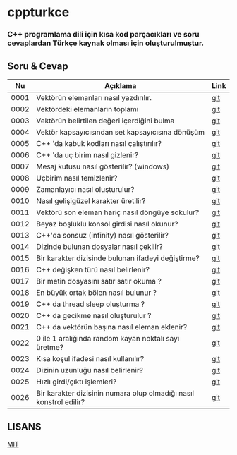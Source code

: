 # cppturkce

### C++ programlama dili için kısa kod parçacıkları ve soru cevaplardan Türkçe kaynak olması için oluşturulmuştur.

## Soru & Cevap

| Nu   | Açıklama                                                           | Link                                                                                                  |
| ---- | ------------------------------------------------------------------ | ----------------------------------------------------------------------------------------------------- |
| 0001 | Vektörün elemanları nasıl yazdırılır.                              | [git](https://github.com/hun756/cppturkce/blob/main/docs/vektor_elemanlarini_yazdirma.md)             |
| 0002 | Vektördeki elemanların toplamı                                     | [git](https://github.com/hun756/cppturkce/blob/main/docs/Vektorun_toplami.md)                         |
| 0003 | Vektörün belirtilen değeri içerdiğini bulma                        | [git](https://github.com/hun756/cppturkce/blob/main/docs/vector_contains.md)                          |
| 0004 | Vektör kapsayıcısından set kapsayıcısına dönüşüm                   | [git](https://github.com/hun756/cppturkce/blob/main/docs/vektor_set_donusum.md)                       |
| 0005 | C++ 'da kabuk kodları nasıl çalıştırılır?                          | [git](https://github.com/hun756/cppturkce/blob/main/docs/kabuk_komutu.md)                             |
| 0006 | C++ 'da uç birim nasıl gizlenir?                                   | [git](https://github.com/hun756/cppturkce/blob/main/docs/ucbirim_gizleme.md)                          |
| 0007 | Mesaj kutusu nasıl gösterilir? (windows)                           | [git](https://github.com/hun756/cppturkce/blob/main/docs/mesaj_kutusu.md)                             |
| 0008 | Uçbirim nasıl temizlenir?                                          | [git](https://github.com/hun756/cppturkce/blob/main/docs/ucbirim_temizleme.md)                        |
| 0009 | Zamanlayıcı nasıl oluşturulur?                                     | [git](https://github.com/hun756/cppturkce/blob/main/docs/zamanlayici.md)                              |
| 0010 | Nasıl gelişigüzel karakter üretilir?                               | [git](https://github.com/hun756/cppturkce/blob/main/docs/gelisiguzel_karakter.md)                     |
| 0011 | Vektörü son eleman hariç nasıl döngüye sokulur?                    | [git](https://github.com/hun756/cppturkce/blob/main/docs/vektoru_son_elemani_haric_donguye_sokma.md)  |
| 0012 | Beyaz boşluklu konsol girdisi nasıl okunur?                        | [git](https://github.com/hun756/cppturkce/blob/main/docs/beyaz_bosluklu_input.md)                     |
| 0013 | C++'da sonsuz (infinity) nasıl gösterilir?                         | [git](https://github.com/hun756/cppturkce/blob/main/docs/sonsuz.md)                                   |
| 0014 | Dizinde bulunan dosyalar nasıl çekilir?                            | [git](https://github.com/hun756/cppturkce/blob/main/docs/dizindeki_dosyalari_getirme.md)              |
| 0015 | Bir karakter dizisinde bulunan ifadeyi değiştirme?                 | [git](https://github.com/hun756/cppturkce/blob/main/docs/karakter_dizinde_değişiklik.md)              |
| 0016 | C++ değişken türü nasıl belirlenir?                                | [git](https://github.com/hun756/cppturkce/blob/main/docs/degisken_turu_belirleme.md)                  |
| 0017 | Bir metin dosyasını satır satır okuma ?                            | [git](https://github.com/hun756/cppturkce/blob/main/docs/satir_satir_okuma.md)                        |
| 0018 | En büyük ortak bölen nasıl bulunur ?                               | [git](https://github.com/hun756/cppturkce/blob/main/docs/en_buyuk_ortak_bolen.md)                     |
| 0019 | C++ da thread sleep oluşturma ?                                    | [git](https://github.com/hun756/cppturkce/blob/main/docs/thread_sleep.md)                             |
| 0020 | C++ da gecikme nasıl oluşturulur ?                                 | [git](https://github.com/hun756/cppturkce/blob/main/docs/gecikme.md)                                  |
| 0021 | C++ da vektörün başına nasıl eleman eklenir?                       | [git](https://github.com/hun756/cppturkce/blob/main/docs/vektorun_basina_ekleme.md)                   |
| 0022 | 0 ile 1 aralığında random kayan noktalı sayı üretme?               | [git](https://github.com/hun756/cppturkce/blob/main/docs/0_ile_1_arasinda_gelisiguzel_sayi_uretme.md) |
| 0023 | Kısa koşul ifadesi nasıl kullanılır?                               | [git](https://github.com/hun756/cppturkce/blob/main/docs/ucterimli.md)                                |
| 0024 | Dizinin uzunluğu nasıl belirlenir?                                 | [git](https://github.com/hun756/cppturkce/blob/main/docs/dizi_uzunlugu.md)                            |
| 0025 | Hızlı girdi/çıktı işlemleri?                                       | [git](https://github.com/hun756/cppturkce/blob/main/docs/hizli_girdi_cikti.md)                        |
| 0026 | Bir karakter dizisinin numara olup olmadığı nasıl konstrol edilir? | [git](https://github.com/hun756/cppturkce/blob/main/docs/karakter_dizisi_numarami.md)                 |

## LISANS

[MIT](https://github.com/hun756/cppturkce/blob/main/LICENSE)
